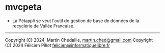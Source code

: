 # mvcpeta
 
* La Pétappli se veut l'outil de gestion de base de données de la recyclerie de Vallée Francaise.

-----
Copyright (C) 2024, Martin Chédaille, martin.ched@gmail.com
Copyright (C) 2024 Félicien Pillot <felicien@informatiquelibre.fr>
